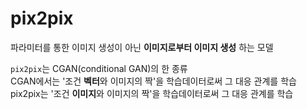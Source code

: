 # pix2pix
파라미터를 통한 이미지 생성이 아닌 **이미지로부터 이미지 생성** 하는 모델  

```pix2pix```는 CGAN(conditional GAN)의 한 종류  
CGAN에서는 '조건 **벡터**와 이미지의 짝'을 학습데이터로써 그 대응 관계를 학습    
pix2pix는 '조건 **이미지**와 이미지의 짝'을 학습데이터로써 그 대응 관계를 학습    
